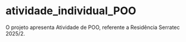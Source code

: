 # atividade_individual_POO
O projeto apresenta Atividade de POO, referente a Residência Serratec 2025/2.

